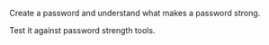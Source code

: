 Create a password and understand what makes a password strong.

Test it against password strength tools.
